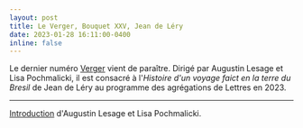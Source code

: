 ```yaml
---
layout: post
title: Le Verger, Bouquet XXV, Jean de Léry
date: 2023-01-28 16:11:00-0400
inline: false
---
```


Le dernier numéro [Verger](http://cornucopia16.com/blog/series/le-verger-bouquet-xxv/) vient de paraître. Dirigé par Augustin Lesage et Lisa Pochmalicki, il est consacré à l'_Histoire d'un voyage faict en la terre du Bresil_ de Jean de Léry au programme des agrégations de Lettres en 2023.

***

[Introduction](http://cornucopia16.com/?p=11156) d'Augustin Lesage et Lisa Pochmalicki.
